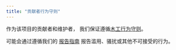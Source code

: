 ```yaml
---
title: "贡献者行为守则"
---
```


作为该项目的贡献者和维护者，
我们保证遵循[木工行为守则][coc]。

可能会通过遵循我们的 [报告指南][coc-reporting] 报告滥用、骚扰或其他不可接受的行为。

[coc-reporting]: <https://docs.carpentries.org/topic_folders/ policies/incident-reporting.html>
[coc]: <https://docs.carpentries.org/topic_folders/ policies/code of-conduct.html>
